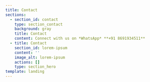```yaml
---
title: Contact
sections:
  - section_id: contact
    type: section_contact
    background: gray
    title: Contact
    content: Connect with us on *WhatsApp* **+91 8691934511**
  - title: Contact
    section_id: lorem-ipsum
    content: ''
    image_alt: lorem-ipsum
    actions: []
    type: section_hero
template: landing
---
```

